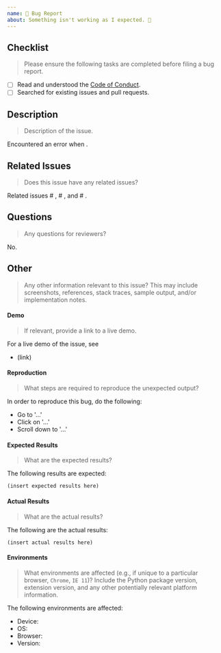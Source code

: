 ```yaml
---
name: 🐛 Bug Report
about: Something isn't working as I expected. 🤔
---
```


<!--lint disable first-heading-level-->

## Checklist

> Please ensure the following tasks are completed before filing a bug report.

-   [ ] Read and understood the [Code of Conduct][code-of-conduct].
-   [ ] Searched for existing issues and pull requests.

## Description

> Description of the issue.

Encountered an error when .

## Related Issues

> Does this issue have any related issues?

Related issues # , # , and # .

## Questions

> Any questions for reviewers?

No.

## Other

> Any other information relevant to this issue? This may include screenshots, references, stack traces, sample output, and/or implementation notes.

#### Demo

> If relevant, provide a link to a live demo.

For a live demo of the issue, see

-   (link)

#### Reproduction

> What steps are required to reproduce the unexpected output?

In order to reproduce this bug, do the following:

-   Go to '...'
-   Click on '...'
-   Scroll down to '...'

#### Expected Results

> What are the expected results?

The following results are expected:

```text
(insert expected results here)
```

#### Actual Results

> What are the actual results?

The following are the actual results:

```text
(insert actual results here)
```

#### Environments

> What environments are affected (e.g., if unique to a particular browser, `Chrome`, `IE 11`)? Include the Python package version, extension version, and any other potentially relevant platform information.

The following environments are affected:

-   Device:
-   OS:
-   Browser:
-   Version:

<!-- <links> -->

[code-of-conduct]: https://github.com/jupyter/governance/blob/master/conduct/code_of_conduct.md

<!-- </links> -->
